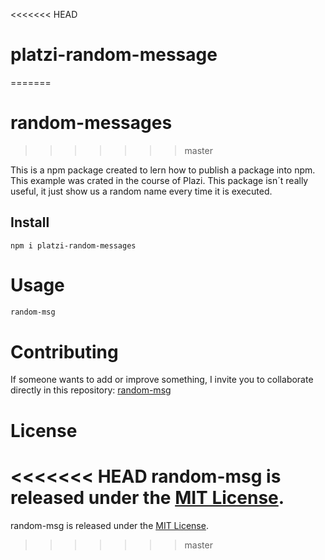 <<<<<<< HEAD
# platzi-random-message
=======

# random-messages
>>>>>>> master

This is a npm package created to lern how to publish a package into npm. This example was crated in the course of Plazi.
This package isn´t really useful, it just show us a random name every time it is executed.

## Install

```npm
npm i platzi-random-messages
```

# Usage

```bash
random-msg
```

# Contributing
If someone wants to add or improve something, I invite you to collaborate directly in this repository: [random-msg](https://github.com/AlbertoZavala/platzi-random-message)

# License
<<<<<<< HEAD
random-msg is released under the [MIT License](https://opensource.org/licenses/MIT).
=======
random-msg is released under the [MIT License](https://opensource.org/licenses/MIT).
>>>>>>> master
